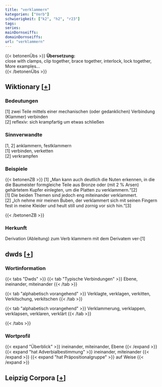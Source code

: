 ```yaml
---
title: "verklammern"
kategorien: ["Verb"]
schwierigkeit: ["k2", "h2", "r23"]
tags:
series:
mainDornseiffs:
domainDornseiffs:
url: "verklammern"
---
```


{{< betonenÜbs >}}
**Übersetzung:**  
close with clamps, clip together, brace together, interlock, lock together, More examples...  
{{< /betonenÜbs >}}

## Wiktionary [[+](https://de.wiktionary.org/wiki/verklammern)]

### Bedeutungen
[1] zwei Teile mittels einer mechanischen (oder gedanklichen) Verbindung (Klammer) verbinden  
[2] reflexiv: sich krampfartig um etwas schließen  

### Sinnverwandte
[1, 2] anklammern, festklammern  
[1] verbinden, verketten  
[2] verkrampfen  

### Beispiele
{{< betonenZB >}}
[1] „Man kann auch deutlich die Nuten erkennen, in die die Baumeister formgleiche Teile aus Bronze oder (mit 2 % Arsen) gehärtetem Kupfer einlegten, um die Platten zu verklammern.“[2]  
[1] Die beiden Themen sind jedoch eng miteinander verklammert.  
[2] „Ich nehme mir meinen Buben, der verklammert sich mit seinen Fingern fest in meine Kleider und heult still und zornig vor sich hin.“[3]  

{{< /betonenZB >}}
### Herkunft
Derivation (Ableitung) zum Verb klammern mit dem Derivatem ver-[1]  



## dwds [[+](https://www.dwds.de/wb/verklammern)]

### Wortinformation
{{< tabs "Dwds" >}}
{{< tab "Typische Verbindungen" >}}
Ebene, ineinander, miteinander
{{< /tab >}}

{{< tab "alphabetisch vorangehend" >}}
Verklagte, verklagen, verkitten, Verkitschung, verkitschen
{{< /tab >}}

{{< tab "alphabetisch vorangehend" >}}
Verklammerung, verklappen, verklapsen, verklaren, verklärt
{{< /tab >}}

{{< /tabs >}}

### Wortprofil
{{< expand "Überblick" >}} ineinander, miteinander, Ebene {{< /expand >}}
{{< expand "hat Adverbialbestimmung" >}} ineinander, miteinander {{< /expand >}}
{{< expand "hat Präpositionalgruppe" >}} auf Weise {{< /expand >}}

## Leipzig Corpora [[+](https://corpora.uni-leipzig.de/en/res?word=verklammern&corpusId=deu_newscrawl-public_2018)]

